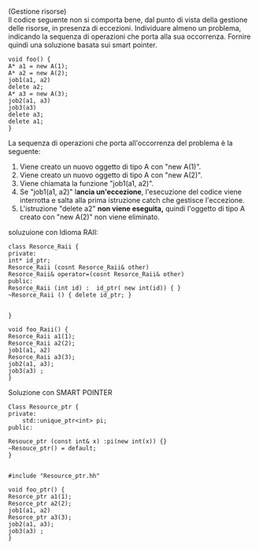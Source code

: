 (Gestione risorse)  
Il codice seguente non si comporta bene, dal punto di vista della gestione delle risorse, in presenza  di eccezioni. Individuare almeno un problema, indicando la sequenza di operazioni che porta alla  sua occorrenza. Fornire quindi una soluzione basata sui smart pointer.  
```
void foo() {  
A* a1 = new A(1);  
A* a2 = new A(2);  
job1(a1, a2)  
delete a2;  
A* a3 = new A(3);  
job2(a1, a3)  
job3(a3)  
delete a3;  
delete a1;  
}
```

La sequenza di operazioni che porta all'occorrenza del problema è la seguente:

1.  Viene creato un nuovo oggetto di tipo A con "new A(1)".
2.  Viene creato un nuovo oggetto di tipo A con "new A(2)".
3.  Viene chiamata la funzione "job1(a1, a2)".
4.  Se "job1(a1, a2)" l**ancia un'eccezione**, l'esecuzione del codice viene interrotta e salta alla prima istruzione catch che gestisce l'eccezione.
5.  L'istruzione "delete a2" **non viene eseguita,** quindi l'oggetto di tipo A creato con "new A(2)" non viene eliminato.

soluzuione con Idioma RAII:

```
class Resorce_Raii {
private:
int* id_ptr;
Resorce_Raii (cosnt Resorce_Raii& other)
Resorce_Raii& operator=(cosnt Resorce_Raii& other)
public:
Resorce_Raii (int id) :  id_ptr( new int(id)) { }
~Resorce_Raii () { delete id_ptr; }


}
```

```
void foo_Raii() {
Resorce_Raii a1(1);
Resorce_Raii a2(2);
job1(a1, a2) 
Resorce_Raii a3(3);
job2(a1, a3);
job3(a3) ; 
}
```


Soluzione con SMART POINTER
```
Class Resource_ptr {
private:
	std::unique_ptr<int> pi;
public:

Resouce_ptr (const int& x) :pi(new int(x)) {}
~Resouce_ptr() = default;
}
```

```

#include "Resource_ptr.hh"

void foo_ptr() {
Resorce_ptr a1(1);
Resorce_ptr a2(2);
job1(a1, a2) 
Resorce_ptr a3(3);
job2(a1, a3);
job3(a3) ; 
}
```